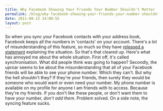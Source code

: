 ```yaml
---
title: Why Facebook Showing Your Friends Your Number Shouldn't Matter
permalink: /blog/why-facebook-showing-your-friends-your-number-shouldnt-matter/
date: 2011-08-12 14:00:55
layout: post
---
```


So when you sync your Facebook contacts with your address book, Facebook keeps all the numbers in 'contacts' on your account. There's a lot of misunderstanding of this feature, so much so they have [released a statement](http://mashable.com/2011-08-11/facebook-phone-numbers/) explaining the situation. So that's that cleared up.  Here's what has annoyed me about the whole situation. First off, it's called synchronisation. What did people think was going to happen? Secondly, the uproar seems to be about the misunderstanding that all of your Facebook friends will be able to see your phone number. Which they can't. But why the hell shouldn't they? If they're your friends, then surely they would be someone who would want or even need your number. My phone number is available on my profile for anyone I am friends with to access. Because they're my friends. If you don't like these people, or don't want them to have your number, _don't add them_. Problem solved. On a side note, the syncing feature sucks.